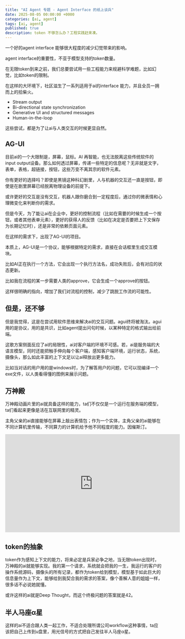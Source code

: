 ```yaml
---
title: "AI Agent 专题 - Agent Interface 的纸上谈兵"
date: 2025-08-05 00:00:00 +0000
categories: [ai, agent]
tags: [ai, agent]
published: true
description: token 不够怎么办？工程实践赶来凑。
---
```


一个好的agent interface 能够很大程度的减少幻觉带来的影响。

agent interface的重要性，不亚于模型支持的token数量。

在无限token到来之前，我们总要尝试用一些工程能力来规避科学难题，比如幻觉，比如token的限制。

在这样的大环境下，社区滋生了一系列适用于ai的interface 能力，并且全员一拥而上的拾柴火。

- Stream output
- Bi-directional state synchronization
- Generative UI and structured messages
- Human-in-the-loop

这些尝试，都是为了让ai与人类交互的时候更显自然。

## AG-UI

目前ai的一个大限制是，屏幕，鼠标。AI 再智能，也无法脱离这些传统软件的input output设备。那么如何透过屏幕，传递一些特定的信息呢？无非就是文字，表单，表格，超链接，按钮，这些万变不离其宗的软件元素。

你有更好的选择吗？即使是黑镜这种科幻剧里，人与机器的交互还一直是按钮，即使是在剧里屏幕已经脱离物理设备的前提下。

或许更好的交互是没有交互，机器人跟你磨合到一定程度后，通过你的微表情和心理微变化来判断你的需求。

但是今天，为了能让ai在企业中，更好的控制流程（比如在需要的时候生成一个按钮，或者其他表单元素），更好的获得人的反馈（比如在决定是否要把上下文保存为长期记忆时），还是非常的依赖页面元素。

在这样的需求下，出现了AG-UI的项目。

本质上，AG-UI是一个协议，能够根据特定的需求，直接在会话框里生成交互模块。

比如AI正在执行一个方法，它会出现一个执行方法名，成功失败后，会有对应的状态更新。

比如我在流程的某一步需要人类的approve，它会生成一个approve的按钮。

这样很明确的指向，增加了我们对流程的控制，减少了跳脱工作流的可能性。



## 但是，还不够
但是我觉得，这是在尝试用软件思维来解决ai的交互问题。agui终将被淘汰。agui用的是协议，用的是共识，比如agent提出问句时候，以某种特定的格式输出给前端。

这歌方案侧面反应了ai的局限性，ai对客户端的环境不可感。若，ai是服务端的大语言模型，同时还能把触手伸向每个客户端，感知客户端环境，运行状态，系统，摄像头，那么如此丰富的上下文足以让ai释放出更多能力。

比如当对话的用户用的是windows时，为了解答用户的问题，它可以现编译一个exe文件，以人类看得懂的图例来展示问题。

## 万神殿
万神殿动画片里的ai就具备这样的能力，ta们不仅仅是一个运行在服务端的模型，ta们看起来更像是活在互联网里的精灵。

主角父亲的ai直接能够在屏幕上敲出表情包；作为一个实体，主角父亲的ai能够在不同计算机里传输，不同算力的计算机给予他不同程度的能力。因催斯汀。

<iframe width="560" height="315" src="https://www.youtube.com/embed/9eLKs9AM4tU?si=Q8Q1M_kfiCDBqPY4" title="YouTube video player" frameborder="0" allow="accelerometer; autoplay; clipboard-write; encrypted-media; gyroscope; picture-in-picture; web-share" referrerpolicy="strict-origin-when-cross-origin" allowfullscreen></iframe>

## token的抽象
token作为感知上下文的能力，将来必定是兵家必争之地，当无限token出现时，万神殿的ai就能够实现。我的第一个请求，系统就会把我的一生，我运行的客户的操作系统源码，摄像头的所有记录，都作为token给到模型，模型基于如此巨大的信息量作为上下文，能够给到我契合我的需求的答案，像个善解人意的姐姐一样，很多话不必说她就懂。

或许这样的ai就是Deep Thought，而这个终极问题的答案就是42。

## 半人马座α星
这样的ai不适合跟人类一起工作，不适合处理所谓公司workflow这种事情，ta应该把自己上传到u盘里，用光信号的方式把自己发往半人马座α星。
